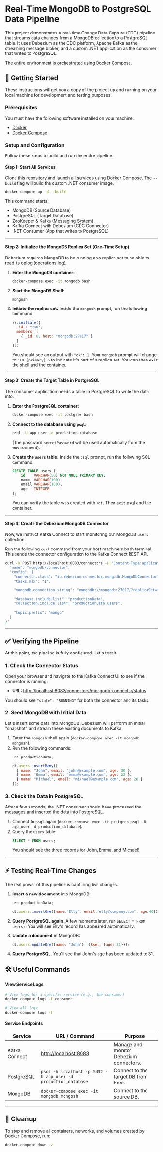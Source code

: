 # Real-Time MongoDB to PostgreSQL Data Pipeline

This project demonstrates a real-time Change Data Capture (CDC) pipeline that streams data changes from a MongoDB collection to a PostgreSQL table. It uses Debezium as the CDC platform, Apache Kafka as the streaming message broker, and a custom .NET application as the consumer that writes to PostgreSQL.

The entire environment is orchestrated using Docker Compose.


## 🚀 Getting Started

These instructions will get you a copy of the project up and running on your local machine for development and testing purposes.

### Prerequisites

You must have the following software installed on your machine:
*   [Docker](https://www.docker.com/get-started)
*   [Docker Compose](https://docs.docker.com/compose/install/)

### Setup and Configuration

Follow these steps to build and run the entire pipeline.

#### Step 1: Start All Services

Clone this repository and launch all services using Docker Compose. The `--build` flag will build the custom .NET consumer image.

```bash
docker-compose up -d --build
```
This command starts:
*   MongoDB (Source Database)
*   PostgreSQL (Target Database)
*   ZooKeeper & Kafka (Messaging System)
*   Kafka Connect with Debezium (CDC Connector)
*   .NET Consumer (App that writes to PostgreSQL)

---

#### Step 2: Initialize the MongoDB Replica Set (One-Time Setup)

Debezium requires MongoDB to be running as a replica set to be able to read its oplog (operations log).

1.  **Enter the MongoDB container:**
    ```bash
    docker-compose exec -it mongodb bash
    ```

2.  **Start the MongoDB Shell:**
    ```bash
    mongosh
    ```

3.  **Initiate the replica set.** Inside the `mongosh` prompt, run the following command:
    ```javascript
    rs.initiate({
      _id : "rs0",
      members: [
        { _id: 0, host: "mongodb:27017" }
      ]
    });
    ```
    You should see an output with `"ok": 1`. Your `mongosh` prompt will change to `rs0 [primary] >` to indicate it's part of a replica set. You can then `exit` the shell and the container.

---

#### Step 3: Create the Target Table in PostgreSQL

The consumer application needs a table in PostgreSQL to write the data into.

1.  **Enter the PostgreSQL container:**
    ```bash
    docker-compose exec -it postgres bash
    ```

2.  **Connect to the database using `psql`:**
    ```bash
    psql -U app_user -d production_database
    ```
    (The password `secretPassword` will be used automatically from the environment).

3.  **Create the `users` table.** Inside the `psql` prompt, run the following SQL command:
    ```sql
    CREATE TABLE users (
        id    VARCHAR(50) NOT NULL PRIMARY KEY,
        name  VARCHAR(100),
        email VARCHAR(100),
        age   INTEGER
    );
    ```
    You can verify the table was created with `\dt`. Then `exit` psql and the container.

---

#### Step 4: Create the Debezium MongoDB Connector

Now, we instruct Kafka Connect to start monitoring our MongoDB `users` collection.

Run the following `curl` command from your host machine's bash terminal. This sends the connector configuration to the Kafka Connect REST API.

```bash
curl -X POST http://localhost:8083/connectors -H "Content-Type:application/json" -d '{
  "name": "mongodb-connector",
  "config": {
    "connector.class": "io.debezium.connector.mongodb.MongoDbConnector",
    "tasks.max": "1",
    
    "mongodb.connection.string": "mongodb://mongodb:27017/?replicaSet=rs0",

    "database.include.list": "productionData",
    "collection.include.list": "productionData.users",
    
    "topic.prefix": "mongo"
  }
}'
```

---

## ✅ Verifying the Pipeline

At this point, the pipeline is fully configured. Let's test it.

### 1. Check the Connector Status

Open your browser and navigate to the Kafka Connect UI to see if the connector is running:
*   **URL:** [http://localhost:8083/connectors/mongodb-connector/status](http://localhost:8083/connectors/mongodb-connector/status)

You should see `"state": "RUNNING"` for both the connector and its tasks.

### 2. Seed MongoDB with Initial Data

Let's insert some data into MongoDB. Debezium will perform an initial "snapshot" and stream these existing documents to Kafka.

1.  Enter the `mongosh` shell again (`docker-compose exec -it mongodb mongosh`).
2.  Run the following commands:
    ```javascript
    use productionData;
    ```
    ```javascript
    db.users.insertMany([
      { name: "John", email: "john@example.com", age: 30 },
      { name: "Emma", email: "emma@example.com", age: 25 },
      { name: "Michael", email: "michael@example.com", age: 28 }
    ]);
    ```

### 3. Check the Data in PostgreSQL

After a few seconds, the .NET consumer should have processed the messages and inserted the data into PostgreSQL.

1.  Connect to `psql` again (`docker-compose exec -it postgres psql -U app_user -d production_database`).
2.  Query the `users` table:
    ```sql
    SELECT * FROM users;
    ```
    You should see the three records for John, Emma, and Michael!

---

## ⚡ Testing Real-Time Changes

The real power of this pipeline is capturing live changes.

1.  **Insert a new document** into MongoDB:
    ```javascript
    use productionData;
    ```
    ```javascript
    db.users.insertOne({name:"Elly", email:"elly@company.com", age:40});
    ```
2.  **Query PostgreSQL again.** A few moments later, run `SELECT * FROM users;`. You will see Elly's record has appeared automatically.

3.  **Update a document** in MongoDB:
    ```javascript
    db.users.updateOne({name: "John"}, {$set: {age: 31}});
    ```
4.  **Query PostgreSQL.** You'll see that John's age has been updated to 31.

## 🛠️ Useful Commands

#### View Service Logs
```bash
# View logs for a specific service (e.g., the consumer)
docker-compose logs -f consumer

# View all logs
docker-compose logs -f
```

#### Service Endpoints

| Service         | URL / Command                                            | Purpose                                  |
|-----------------|----------------------------------------------------------|------------------------------------------|
| Kafka Connect   | [http://localhost:8083](http://localhost:8083)            | Manage and monitor Debezium connectors.  |
| PostgreSQL      | `psql -h localhost -p 5432 -U app_user -d production_database` | Connect to the target DB from host.      |
| MongoDB         | `docker-compose exec -it mongodb mongosh`                | Connect to the source DB.                |

---

## 🧹 Cleanup

To stop and remove all containers, networks, and volumes created by Docker Compose, run:

```bash
docker-compose down -v
```
